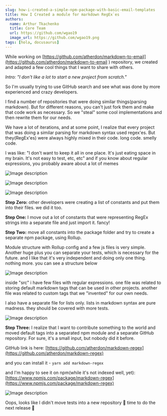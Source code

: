 ```yaml
---
slug: how-i-created-a-simple-npm-package-with-basic-email-templates
title: How I Created a module for markdown RegEx`es
authors:
  name: Arthur Tkachenko
  title: Core Team
  url: https://github.com/wgao19
  image_url: https://github.com/wgao19.png
tags: [hola, docusaurus]
---
```


While working on [https://github.com/atherdon/markdown-to-email](https://github.com/atherdon/markdown-to-email ) repository, we created and adapted a few cool things that I want to share with others.

_Intro: "I don't like a lot to start a new project from scratch."_

So I'm usually trying to use GitHub search and see what was done by more experienced and crazy developers.

I find a number of repositories that were doing similar things(parsing markdown). But for different reasons, you can't just fork them and make that code work as necessary. So we "steal" some cool implementations and then rewrite them for our needs.

We have a lot of iterations, and at some point, I realize that every project that was doing a similar parsing for markdown syntax used regex'es. But they(RegEx'es) were always highly mixed in their code. long code. smelly code.

I was like: "I don't want to keep it all in one place. It's just eating space in my brain. It's not easy to test, etc, etc"
and if you know about regular expressions, you probably aware about a lot of memes


![Image description](https://dev-to-uploads.s3.amazonaws.com/uploads/articles/pcfa7nyu3bho4kvvpgc0.jpg)


![Image description](https://dev-to-uploads.s3.amazonaws.com/uploads/articles/shrmjpkt0sgbhfbhk3sk.jpg)


![Image description](https://dev-to-uploads.s3.amazonaws.com/uploads/articles/rrvpifvcr6vt6cmkluic.jpg)

**Step Zero:** other developers were creating a list of constants and put them into their files. we did it too.


**Step One:** I move out a lot of constants that were representing RegEx strings into a separate file and just import it. fancy!


**Step Two:** move all constants into the package folder and try to create a separate npm package, using Rollup.


Module structure with Rollup config and a few js files is very simple. Another huge plus you can separate your tests, which is necessary for the future. and I like that it's very independent and doing only one thing. nothing more. you can see a structure below

![Image description](https://dev-to-uploads.s3.amazonaws.com/uploads/articles/tb44g6lepdntqc15an80.png)


inside "src" i have few files with regular expressions. one file was related to storing default markdown tags that can be used in other projects. another file was related to custom tags that we "invented" for our own needs.


I also have a separate file for lists only. lists in markdown syntax are pure madness. they should be covered with more tests.


![Image description](https://dev-to-uploads.s3.amazonaws.com/uploads/articles/cpjli33loev5fh8z7jpi.gif)


**Step Three:** I realize that I want to contribute something to the world and moved default tags into a separated npm module and a separate GitHub repository. For sure, it's a small input, but nobody did it before.

GitHub link is here: [https://github.com/atherdon/markdown-regex](https://github.com/atherdon/markdown-regex)

and you can install it - `yarn add markdown-regex`

and I'm happy to see it on npm(while it's not indexed well, yet): [https://www.npmjs.com/package/markdown-regex](https://www.npmjs.com/package/markdown-regex)



![Image description](https://dev-to-uploads.s3.amazonaws.com/uploads/articles/y3jrbnqer3ht13iw0qcw.png)

Oops, looks like I didn't move tests into a new repository 🙂 time to do the next release 🙂 



